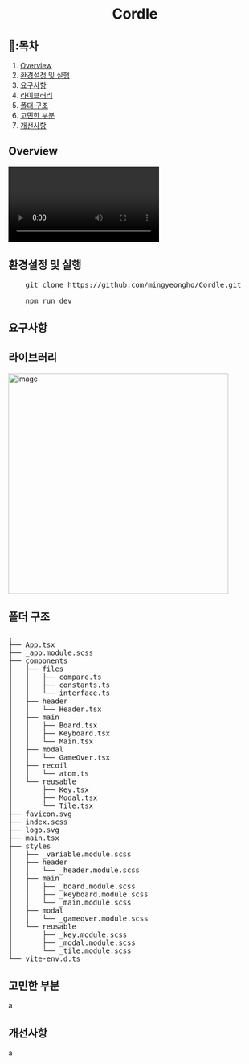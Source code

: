 <h1 align='center'>Cordle</h1>

## 📖:목차

<ol>
    <li>
        <a href='#overview'>Overview</a>
    </li>
    <li>
        <a href='#run'>환경설정 및 실행</a>
    </li>
    <li>
        <a href='#features'>요구사항</a>
    </li>
    <li>
        <a href='#library'>라이브러리</a>
    </li>
    <li>
        <a href='#structure'>폴더 구조</a>
    </li>
    <li>
        <a href='#agonize'>고민한 부분</a>
    </li>
    <li>
        <a href='#improve'>개선사항</a>
    </li>
    
</ol>


<h2 id='overview'>Overview</h2>
<video src='https://user-images.githubusercontent.com/57670160/214074424-fa8108da-90cd-4703-adb6-b976c710eaab.mov'></video>

<h2 id='run'>환경설정 및 실행</h2>

<pre>
    git clone https://github.com/mingyeongho/Cordle.git
    
    npm run dev
</pre>

<h2 id='features'>요구사항</h2>
<p>

</p>


<h2 id='library'>라이브러리</h2>
<img width="438" alt="image" src="https://user-images.githubusercontent.com/57670160/214074921-0a09c664-28aa-476d-afd8-4a51e4dbb156.png">

<h2 id='structure'>폴더 구조</h2>
<pre>
.
├── App.tsx
├── _app.module.scss
├── components
│   ├── files
│   │   ├── compare.ts
│   │   ├── constants.ts
│   │   └── interface.ts
│   ├── header
│   │   └── Header.tsx
│   ├── main
│   │   ├── Board.tsx
│   │   ├── Keyboard.tsx
│   │   └── Main.tsx
│   ├── modal
│   │   └── GameOver.tsx
│   ├── recoil
│   │   └── atom.ts
│   └── reusable
│       ├── Key.tsx
│       ├── Modal.tsx
│       └── Tile.tsx
├── favicon.svg
├── index.scss
├── logo.svg
├── main.tsx
├── styles
│   ├── _variable.module.scss
│   ├── header
│   │   └── _header.module.scss
│   ├── main
│   │   ├── _board.module.scss
│   │   ├── _keyboard.module.scss
│   │   └── _main.module.scss
│   ├── modal
│   │   └── _gameover.module.scss
│   └── reusable
│       ├── _key.module.scss
│       ├── _modal.module.scss
│       └── _tile.module.scss
└── vite-env.d.ts
</pre>

<h2 id='agonize'>고민한 부분</h2>
a

<h2 id='improve'>개선사항</h2>
a
